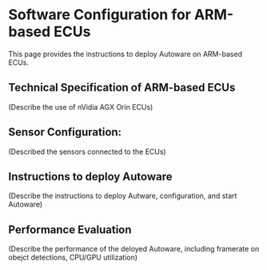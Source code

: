 # Software Configuration for ARM-based ECUs

This page provides the instructions to deploy Autoware on ARM-based ECUs.

## Technical Specification of ARM-based ECUs

(Describe the use of nVidia AGX Orin ECUs)

## Sensor Configuration:

(Described the sensors connected to the ECUs)

## Instructions to deploy Autoware

(Describe the instructions to deploy Autware, configuration, and start Autoware)

## Performance Evaluation

(Describe the performance of the deloyed Autoware, including framerate on obejct detections, CPU/GPU utilization)



